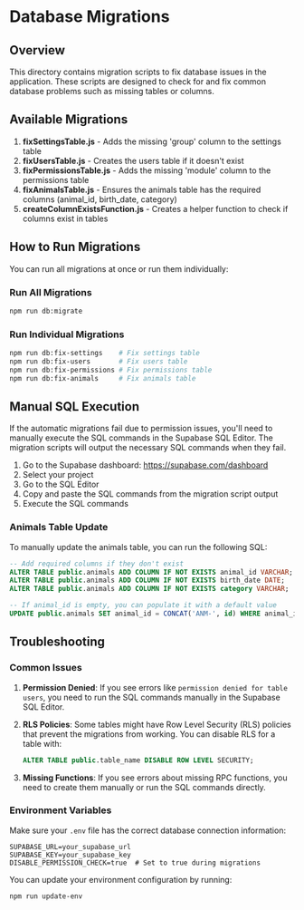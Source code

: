 # Database Migrations

## Overview

This directory contains migration scripts to fix database issues in the application. These scripts are designed to check for and fix common database problems such as missing tables or columns.

## Available Migrations

1. **fixSettingsTable.js** - Adds the missing 'group' column to the settings table
2. **fixUsersTable.js** - Creates the users table if it doesn't exist
3. **fixPermissionsTable.js** - Adds the missing 'module' column to the permissions table
4. **fixAnimalsTable.js** - Ensures the animals table has the required columns (animal_id, birth_date, category)
5. **createColumnExistsFunction.js** - Creates a helper function to check if columns exist in tables

## How to Run Migrations

You can run all migrations at once or run them individually:

### Run All Migrations

```bash
npm run db:migrate
```

### Run Individual Migrations

```bash
npm run db:fix-settings    # Fix settings table
npm run db:fix-users       # Fix users table
npm run db:fix-permissions # Fix permissions table
npm run db:fix-animals     # Fix animals table
```

## Manual SQL Execution

If the automatic migrations fail due to permission issues, you'll need to manually execute the SQL commands in the Supabase SQL Editor. The migration scripts will output the necessary SQL commands when they fail.

1. Go to the Supabase dashboard: https://supabase.com/dashboard
2. Select your project
3. Go to the SQL Editor
4. Copy and paste the SQL commands from the migration script output
5. Execute the SQL commands

### Animals Table Update

To manually update the animals table, you can run the following SQL:

```sql
-- Add required columns if they don't exist
ALTER TABLE public.animals ADD COLUMN IF NOT EXISTS animal_id VARCHAR;
ALTER TABLE public.animals ADD COLUMN IF NOT EXISTS birth_date DATE;
ALTER TABLE public.animals ADD COLUMN IF NOT EXISTS category VARCHAR;

-- If animal_id is empty, you can populate it with a default value
UPDATE public.animals SET animal_id = CONCAT('ANM-', id) WHERE animal_id IS NULL;
```

## Troubleshooting

### Common Issues

1. **Permission Denied**: If you see errors like `permission denied for table users`, you need to run the SQL commands manually in the Supabase SQL Editor.

2. **RLS Policies**: Some tables might have Row Level Security (RLS) policies that prevent the migrations from working. You can disable RLS for a table with:
   ```sql
   ALTER TABLE public.table_name DISABLE ROW LEVEL SECURITY;
   ```

3. **Missing Functions**: If you see errors about missing RPC functions, you need to create them manually or run the SQL commands directly.

### Environment Variables

Make sure your `.env` file has the correct database connection information:

```
SUPABASE_URL=your_supabase_url
SUPABASE_KEY=your_supabase_key
DISABLE_PERMISSION_CHECK=true  # Set to true during migrations
```

You can update your environment configuration by running:

```bash
npm run update-env
```